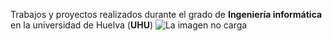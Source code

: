 Trabajos y proyectos realizados durante el grado de **Ingeniería informática** en la universidad de Huelva (**UHU**)
![La imagen no carga](índice2.jpg)
